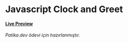 # Javascript Clock and Greet

#### [Live Preview](https://burak-kilic.github.io/JS-Clock/)

###### Patika.dev ödevi için hazırlanmıştır.
